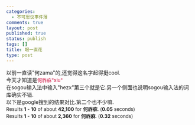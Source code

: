 ```yaml
--- 
categories: 
  - 不可思议事件薄
comments: true
layout: post
published: true
status: publish
tags: []
title: 眼一直花
type: post
---
```

<div id="msgcns!5F971C000415D85F!509" class="bvMsg">
<div>以前一直读"何zama"的,还觉得这名字起得挺cool.</div>
<div>今天才知道是<font color="#cc0033" size="2">何祚庥"xiu"</font>
</div>
<div>在sogou输入法中输入"hezx"第三个就是它.另一个侧面也说明sogou输入法的词库确实不错.</div>
<div>以下是google搜到的结果对比.第二个也不少嘛.</div>
<div><font size="2">Results <b>1</b> - <b>10</b> of about <b>42,100</b> for <b>何祚庥</b>. (<b>0.05</b> seconds)</font></div>
<div><font size="2">Results <b>1</b> - <b>10</b> of about <b>2,360</b> for <b>何祚麻</b>. (<b>0.32</b> seconds) </font></div>
</div>
